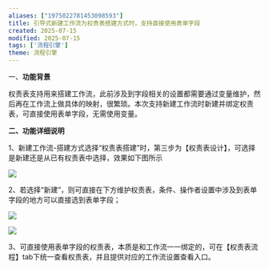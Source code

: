 ```yaml
---
aliases: ["1975022781453098593"]
title: 引导式新建工作流为权责表搭建方式时，支持直接使用表单字段
created: 2025-07-15
modified: 2025-07-15
tags: ['流程引擎']
theme: 流程引擎
---
```


一、**功能背景**

权责表支持用来搭建工作流，此前涉及到字段相关的设置都需要通过变量维护，然后再在工作流上做具体的映射，很繁琐。本次支持新建工作流时新建并绑定权责表，可直接使用表单字段，无需使用变量。

**二、功能详细说明**

1、新建工作流-搭建方式选择“权责表搭建”时，第三步为【权责表设计】，可选择是新建还是从已有权责表中选择，效果如下图所示

![](https://myhelpdoc.oss-cn-heyuan.aliyuncs.com/mdimages/c22787d5e5cd5af5d7dbde1b5429dca7.jpg)

2、若选择“新建”，则可直接在下方维护权责表，条件、操作者设置中涉及到表单字段的地方可以直接选到表单字段；

![](https://myhelpdoc.oss-cn-heyuan.aliyuncs.com/mdimages/e19bc2ae853147a02f948250a353d00d.jpg)

![](https://myhelpdoc.oss-cn-heyuan.aliyuncs.com/mdimages/332dcf5954c1cf198601ce229b9a8b79.jpg)

3、可直接使用表单字段的权责表，本质是和工作流一一绑定的，可在【权责表流程】tab下统一查看权责表，并且提供对应的工作流设置查看入口。

